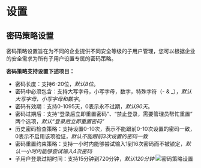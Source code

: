 # 设置

## 密码策略设置

密码策略设置旨在为不同的企业提供不同安全等级的子用户管理，您可以根据企业的安全需求为所有子用户设置专属的密码策略。

**密码策略支持设置下述项目：**

- 密码长度：支持6-20位，*默认8位*。
- 密码中必须包含：支持大写字母，小写字母，数字，特殊字符（- & _），*默认大写字母，小写字母和数字*。
- 密码有效期：支持0-1095天，0表示永不过期，*默认90天*。
- 密码过期后：支持“登录后立即重置密码”、“禁止登录，需要管理员帮忙重置” 两个选项，*默认“登录后立即重置密码”*
- 历史密码检查策略：支持设置0-10次，表示不能跟前0-10次设置的密码一致，0表示不启用该项验证，*默认不能跟前3次设置的密码一致*
- 密码重置约束策略：支持一小时内能够尝试输入1到16次密码而不被锁定，*默认一小时内能够尝试输入4次密码*
- 子用户登录过期时间：支持15分钟到720分钟，*默认120分钟*
  ![密码策略设置](../../../../image/IAM/Setting/%E8%AE%BE%E7%BD%AE.jpg)
